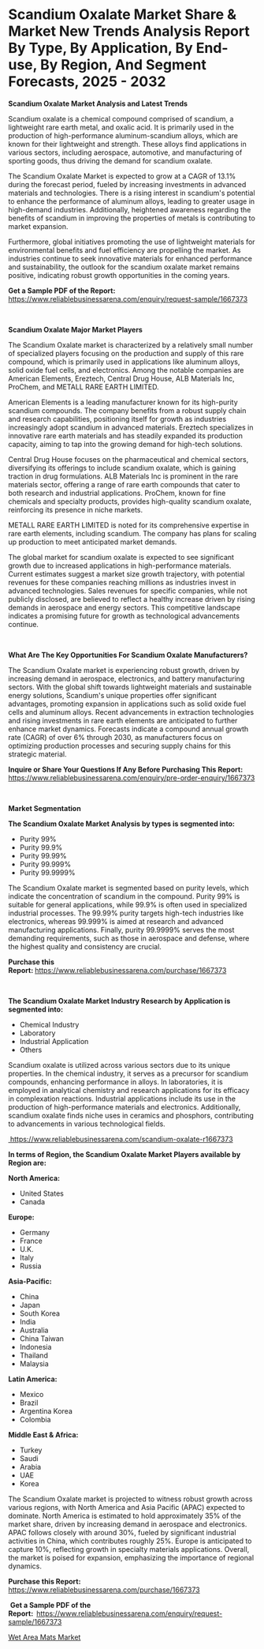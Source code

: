 <p><h1>Scandium Oxalate Market Share & Market New Trends Analysis Report By Type, By Application, By End-use, By Region, And Segment Forecasts, 2025 - 2032</h1></p><p><strong>Scandium Oxalate Market Analysis and Latest Trends</strong></p>
<p><p>Scandium oxalate is a chemical compound comprised of scandium, a lightweight rare earth metal, and oxalic acid. It is primarily used in the production of high-performance aluminum-scandium alloys, which are known for their lightweight and strength. These alloys find applications in various sectors, including aerospace, automotive, and manufacturing of sporting goods, thus driving the demand for scandium oxalate.</p><p>The Scandium Oxalate Market is expected to grow at a CAGR of 13.1% during the forecast period, fueled by increasing investments in advanced materials and technologies. There is a rising interest in scandium's potential to enhance the performance of aluminum alloys, leading to greater usage in high-demand industries. Additionally, heightened awareness regarding the benefits of scandium in improving the properties of metals is contributing to market expansion.</p><p>Furthermore, global initiatives promoting the use of lightweight materials for environmental benefits and fuel efficiency are propelling the market. As industries continue to seek innovative materials for enhanced performance and sustainability, the outlook for the scandium oxalate market remains positive, indicating robust growth opportunities in the coming years.</p></p>
<p><strong>Get a Sample PDF of the Report:&nbsp;</strong> <a href="https://www.reliablebusinessarena.com/enquiry/request-sample/1667373?utm_campaign=2095&utm_medium=2&utm_source=Github&utm_content=ia&utm_term=07032025&utm_id=scandium-oxalate">https://www.reliablebusinessarena.com/enquiry/request-sample/1667373</a></p>
<p>&nbsp;</p>
<p><strong>Scandium Oxalate Major Market Players</strong></p>
<p><p>The Scandium Oxalate market is characterized by a relatively small number of specialized players focusing on the production and supply of this rare compound, which is primarily used in applications like aluminum alloys, solid oxide fuel cells, and electronics. Among the notable companies are American Elements, Ereztech, Central Drug House, ALB Materials Inc, ProChem, and METALL RARE EARTH LIMITED.</p><p>American Elements is a leading manufacturer known for its high-purity scandium compounds. The company benefits from a robust supply chain and research capabilities, positioning itself for growth as industries increasingly adopt scandium in advanced materials. Ereztech specializes in innovative rare earth materials and has steadily expanded its production capacity, aiming to tap into the growing demand for high-tech solutions.</p><p>Central Drug House focuses on the pharmaceutical and chemical sectors, diversifying its offerings to include scandium oxalate, which is gaining traction in drug formulations. ALB Materials Inc is prominent in the rare materials sector, offering a range of rare earth compounds that cater to both research and industrial applications. ProChem, known for fine chemicals and specialty products, provides high-quality scandium oxalate, reinforcing its presence in niche markets.</p><p>METALL RARE EARTH LIMITED is noted for its comprehensive expertise in rare earth elements, including scandium. The company has plans for scaling up production to meet anticipated market demands.</p><p>The global market for scandium oxalate is expected to see significant growth due to increased applications in high-performance materials. Current estimates suggest a market size growth trajectory, with potential revenues for these companies reaching millions as industries invest in advanced technologies. Sales revenues for specific companies, while not publicly disclosed, are believed to reflect a healthy increase driven by rising demands in aerospace and energy sectors. This competitive landscape indicates a promising future for growth as technological advancements continue.</p></p>
<p>&nbsp;</p>
<p><strong>What Are The Key Opportunities For Scandium Oxalate Manufacturers?</strong></p>
<p><p>The Scandium Oxalate market is experiencing robust growth, driven by increasing demand in aerospace, electronics, and battery manufacturing sectors. With the global shift towards lightweight materials and sustainable energy solutions, Scandium's unique properties offer significant advantages, promoting expansion in applications such as solid oxide fuel cells and aluminum alloys. Recent advancements in extraction technologies and rising investments in rare earth elements are anticipated to further enhance market dynamics. Forecasts indicate a compound annual growth rate (CAGR) of over 6% through 2030, as manufacturers focus on optimizing production processes and securing supply chains for this strategic material.</p></p>
<p><strong>Inquire or Share Your Questions If Any Before Purchasing This Report:</strong> <a href="https://www.reliablebusinessarena.com/enquiry/pre-order-enquiry/1667373?utm_campaign=2095&utm_medium=2&utm_source=Github&utm_content=ia&utm_term=07032025&utm_id=scandium-oxalate">https://www.reliablebusinessarena.com/enquiry/pre-order-enquiry/1667373</a></p>
<p>&nbsp;</p>
<p><strong>Market Segmentation</strong></p>
<p><strong>The Scandium Oxalate Market Analysis by types is segmented into:</strong></p>
<p><ul><li>Purity 99%</li><li>Purity 99.9%</li><li>Purity 99.99%</li><li>Purity 99.999%</li><li>Purity 99.9999%</li></ul></p>
<p><p>The Scandium Oxalate market is segmented based on purity levels, which indicate the concentration of scandium in the compound. Purity 99% is suitable for general applications, while 99.9% is often used in specialized industrial processes. The 99.99% purity targets high-tech industries like electronics, whereas 99.999% is aimed at research and advanced manufacturing applications. Finally, purity 99.9999% serves the most demanding requirements, such as those in aerospace and defense, where the highest quality and consistency are crucial.</p></p>
<p><strong>Purchase this Report:&nbsp;</strong><a href="https://www.reliablebusinessarena.com/purchase/1667373?utm_campaign=2095&utm_medium=2&utm_source=Github&utm_content=ia&utm_term=07032025&utm_id=scandium-oxalate">https://www.reliablebusinessarena.com/purchase/1667373</a></p>
<p>&nbsp;</p>
<p><strong>The Scandium Oxalate Market Industry Research by Application is segmented into:</strong></p>
<p><ul><li>Chemical Industry</li><li>Laboratory</li><li>Industrial Application</li><li>Others</li></ul></p>
<p><p>Scandium oxalate is utilized across various sectors due to its unique properties. In the chemical industry, it serves as a precursor for scandium compounds, enhancing performance in alloys. In laboratories, it is employed in analytical chemistry and research applications for its efficacy in complexation reactions. Industrial applications include its use in the production of high-performance materials and electronics. Additionally, scandium oxalate finds niche uses in ceramics and phosphors, contributing to advancements in various technological fields.</p></p>
<p><a href="https://www.reliablebusinessarena.com/scandium-oxalate-r1667373?utm_campaign=2095&utm_medium=2&utm_source=Github&utm_content=ia&utm_term=07032025&utm_id=scandium-oxalate">&nbsp;https://www.reliablebusinessarena.com/scandium-oxalate-r1667373</a></p>
<p><strong>In terms of Region, the Scandium Oxalate Market Players available by Region are:</strong></p>
<p>
    <p> <strong> North America: </strong>
        <ul>
            <li>United States</li>
            <li>Canada</li>
        </ul>
        </p> 
    <p> <strong> Europe: </strong>
        <ul>
            <li>Germany</li>
            <li>France</li>
            <li>U.K.</li>
            <li>Italy</li>
            <li>Russia</li>
        </ul>
        </p> 
    <p> <strong> Asia-Pacific: </strong>
        <ul>
            <li>China</li>
            <li>Japan</li>
            <li>South Korea</li>
            <li>India</li>
            <li>Australia</li>
            <li>China Taiwan</li>
            <li>Indonesia</li>
            <li>Thailand</li>
            <li>Malaysia</li>
        </ul>
        </p> 
    <p> <strong> Latin America: </strong>
        <ul>
            <li>Mexico</li>
            <li>Brazil</li>
            <li>Argentina Korea</li>
            <li>Colombia</li>
        </ul>
        </p> 
    <p> <strong> Middle East & Africa: </strong>
        <ul>
            <li>Turkey</li>
            <li>Saudi</li>
            <li>Arabia</li>
            <li>UAE</li>
            <li>Korea</li>
        </ul>
    </p>
    </p>
<p><p>The Scandium Oxalate market is projected to witness robust growth across various regions, with North America and Asia Pacific (APAC) expected to dominate. North America is estimated to hold approximately 35% of the market share, driven by increasing demand in aerospace and electronics. APAC follows closely with around 30%, fueled by significant industrial activities in China, which contributes roughly 25%. Europe is anticipated to capture 10%, reflecting growth in specialty materials applications. Overall, the market is poised for expansion, emphasizing the importance of regional dynamics.</p></p>
<p><strong>Purchase this Report: </strong><a href="https://www.reliablebusinessarena.com/purchase/1667373?utm_campaign=2095&utm_medium=2&utm_source=Github&utm_content=ia&utm_term=07032025&utm_id=scandium-oxalate">https://www.reliablebusinessarena.com/purchase/1667373</a></p>
<p>&nbsp;<strong>Get a Sample PDF of the Report:&nbsp;&nbsp;</strong><a href="https://www.reliablebusinessarena.com/enquiry/request-sample/1667373?utm_campaign=2095&utm_medium=2&utm_source=Github&utm_content=ia&utm_term=07032025&utm_id=scandium-oxalate">https://www.reliablebusinessarena.com/enquiry/request-sample/1667373</a></p>
<p><strong></strong></p>
<p><p><a href="https://github.com/mauripalmi/Market-Research-Report-List-6/blob/main/wet-area-mats-market.md?utm_campaign=2095&utm_medium=2&utm_source=Github&utm_content=ia&utm_term=07032025&utm_id=scandium-oxalate">Wet Area Mats Market</a></p></p>
